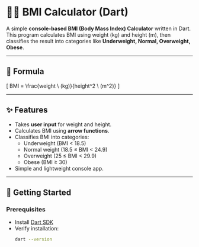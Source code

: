 # 🏋️‍♂️ BMI Calculator (Dart)

A simple **console-based BMI (Body Mass Index) Calculator** written in Dart.  
This program calculates BMI using weight (kg) and height (m), then classifies the result into categories like **Underweight, Normal, Overweight, Obese**.

---

## 📌 Formula
\[
BMI = \frac{weight \ (kg)}{height^2 \ (m^2)}
\]

---

## ✨ Features
- Takes **user input** for weight and height.
- Calculates BMI using **arrow functions**.
- Classifies BMI into categories:
  - Underweight (BMI < 18.5)
  - Normal weight (18.5 ≤ BMI < 24.9)
  - Overweight (25 ≤ BMI < 29.9)
  - Obese (BMI ≥ 30)
- Simple and lightweight console app.

---

## 🚀 Getting Started

### Prerequisites
- Install [Dart SDK](https://dart.dev/get-dart)  
- Verify installation:
  ```bash
  dart --version
